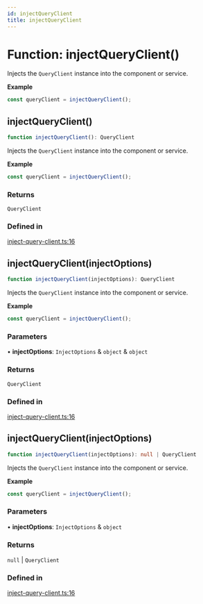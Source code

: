 ```yaml
---
id: injectQueryClient
title: injectQueryClient
---
```


# Function: injectQueryClient()

Injects the `QueryClient` instance into the component or service.

**Example**
```ts
const queryClient = injectQueryClient();
```

## injectQueryClient()

```ts
function injectQueryClient(): QueryClient
```

Injects the `QueryClient` instance into the component or service.

**Example**
```ts
const queryClient = injectQueryClient();
```

### Returns

`QueryClient`

### Defined in

[inject-query-client.ts:16](https://github.com/TanStack/query/blob/27861961bbb36e9bc25fcd45cff21b5645f02f9b/packages/angular-query-experimental/src/inject-query-client.ts#L16)

## injectQueryClient(injectOptions)

```ts
function injectQueryClient(injectOptions): QueryClient
```

Injects the `QueryClient` instance into the component or service.

**Example**
```ts
const queryClient = injectQueryClient();
```

### Parameters

• **injectOptions**: `InjectOptions` & `object` & `object`

### Returns

`QueryClient`

### Defined in

[inject-query-client.ts:16](https://github.com/TanStack/query/blob/27861961bbb36e9bc25fcd45cff21b5645f02f9b/packages/angular-query-experimental/src/inject-query-client.ts#L16)

## injectQueryClient(injectOptions)

```ts
function injectQueryClient(injectOptions): null | QueryClient
```

Injects the `QueryClient` instance into the component or service.

**Example**
```ts
const queryClient = injectQueryClient();
```

### Parameters

• **injectOptions**: `InjectOptions` & `object`

### Returns

`null` \| `QueryClient`

### Defined in

[inject-query-client.ts:16](https://github.com/TanStack/query/blob/27861961bbb36e9bc25fcd45cff21b5645f02f9b/packages/angular-query-experimental/src/inject-query-client.ts#L16)
